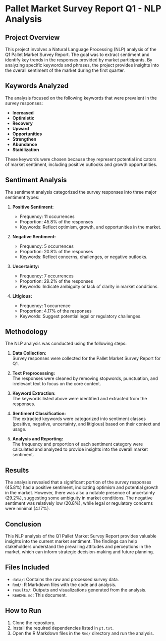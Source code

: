 # Pallet Market Survey Report Q1 - NLP Analysis

## Project Overview

This project involves a Natural Language Processing (NLP) analysis of the Q1 Pallet Market Survey Report. The goal was to extract sentiment and identify key trends in the responses provided by market participants. By analyzing specific keywords and phrases, the project provides insights into the overall sentiment of the market during the first quarter.

## Keywords Analyzed

The analysis focused on the following keywords that were prevalent in the survey responses:

- **Increased**
- **Optimistic**
- **Recovery**
- **Upward**
- **Opportunities**
- **Strengthen**
- **Abundance**
- **Stabilization**

These keywords were chosen because they represent potential indicators of market sentiment, including positive outlooks and growth opportunities.

## Sentiment Analysis

The sentiment analysis categorized the survey responses into three major sentiment types:

1. **Positive Sentiment:**  
   - Frequency: 11 occurrences  
   - Proportion: 45.8% of the responses  
   - Keywords: Reflect optimism, growth, and opportunities in the market.

2. **Negative Sentiment:**  
   - Frequency: 5 occurrences  
   - Proportion: 20.8% of the responses  
   - Keywords: Reflect concerns, challenges, or negative outlooks.

3. **Uncertainty:**  
   - Frequency: 7 occurrences  
   - Proportion: 29.2% of the responses  
   - Keywords: Indicate ambiguity or lack of clarity in market conditions.

4. **Litigious:**  
   - Frequency: 1 occurrence  
   - Proportion: 4.17% of the responses  
   - Keywords: Suggest potential legal or regulatory challenges.

## Methodology

The NLP analysis was conducted using the following steps:

1. **Data Collection:**  
   Survey responses were collected for the Pallet Market Survey Report for Q1.

2. **Text Preprocessing:**  
   The responses were cleaned by removing stopwords, punctuation, and irrelevant text to focus on the core content.

3. **Keyword Extraction:**  
   The keywords listed above were identified and extracted from the responses.

4. **Sentiment Classification:**  
   The extracted keywords were categorized into sentiment classes (positive, negative, uncertainty, and litigious) based on their context and usage.

5. **Analysis and Reporting:**  
   The frequency and proportion of each sentiment category were calculated and analyzed to provide insights into the overall market sentiment.

## Results

The analysis revealed that a significant portion of the survey responses (45.8%) had a positive sentiment, indicating optimism and potential growth in the market. However, there was also a notable presence of uncertainty (29.2%), suggesting some ambiguity in market conditions. The negative sentiment was relatively low (20.8%), while legal or regulatory concerns were minimal (4.17%).

## Conclusion

This NLP analysis of the Q1 Pallet Market Survey Report provides valuable insights into the current market sentiment. The findings can help stakeholders understand the prevailing attitudes and perceptions in the market, which can inform strategic decision-making and future planning.

## Files Included

- `data/`: Contains the raw and processed survey data.
- `Rmd/`: R Markdown files with the code and analysis.
- `results/`: Outputs and visualizations generated from the analysis.
- `README.md`: This document.

## How to Run

1. Clone the repository.
2. Install the required dependencies listed in `pt.txt`.
3. Open the R Markdown files in the `Rmd/` directory and run the analysis.
